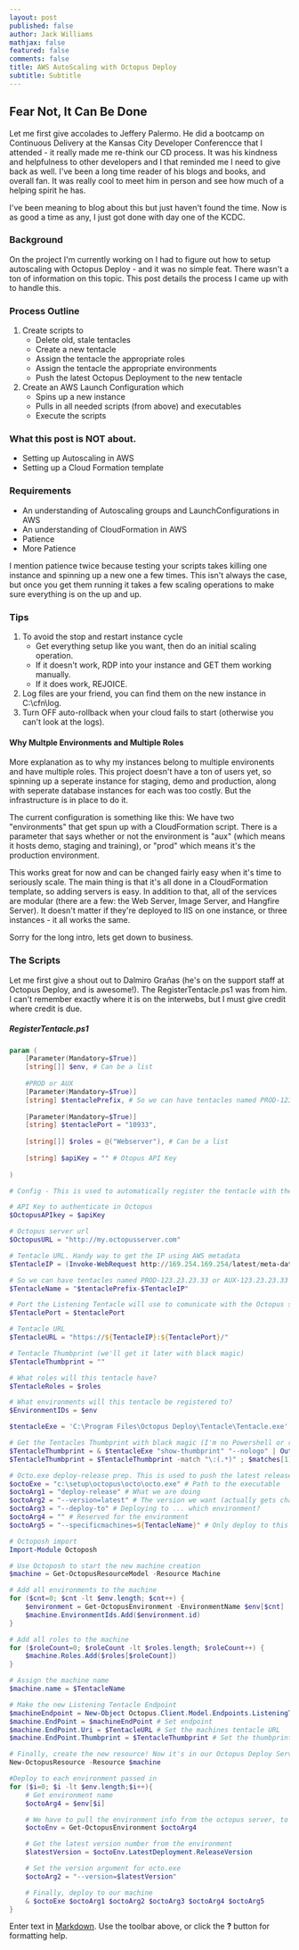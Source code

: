 ```yaml
---
layout: post
published: false
author: Jack Williams
mathjax: false
featured: false
comments: false
title: AWS AutoScaling with Octopus Deploy
subtitle: Subtitle
---
```

## Fear Not, It Can Be Done

Let me first give accolades to Jeffery Palermo. He did a bootcamp on Continuous Delivery at the Kansas City Developer Conferencce that I attended - it really made me re-think our CD process. It was his kindness and helpfulness to other developers and I that reminded me I need to give back as well. I've been a long time reader of his blogs and books, and overall fan. It was really cool to meet him in person and see how much of a helping spirit he has.

I've been meaning to blog about this but just haven't found the time. Now is as good a time as any, I just got done with day one of the KCDC.

### Background

On the project I'm currently working on I had to figure out how to setup autoscaling with Octopus Deploy - and it was no simple feat. There wasn't a ton of information on this topic. This post details the process I came up with to handle this.

### Process Outline

1. Create scripts to
	- Delete old, stale tentacles
    - Create a new tentacle
    - Assign the tentacle the appropriate roles
    - Assign the tentacle the appropriate environments
    - Push the latest Octopus Deployment to the new tentacle
2. Create an AWS Launch Configuration which
	- Spins up a new instance
    - Pulls in all needed scripts (from above) and executables
    - Execute the scripts
    
### What this post is NOT about.

- Setting up Autoscaling in AWS
- Setting up a Cloud Formation template

### Requirements

- An understanding of Autoscaling groups and LaunchConfigurations in AWS
- An understanding of CloudFormation in AWS
- Patience
- More Patience

I mention patience twice because testing your scripts takes killing one instance and spinning up a new one a few times. This isn't always the case, but once you get them running it takes a few scaling operations to make sure everything is on the up and up.

### Tips
1. To avoid the stop and restart instance cycle
	- Get everything setup like you want, then do an initial scaling operation.
    - If it doesn't work, RDP into your instance and GET them working manually.
    - If it does work, REJOICE.
2. Log files are your friend, you can find them on the new instance in C:\cfn\log.
3. Turn OFF auto-rollback when your cloud fails to start (otherwise you can't look at the logs).

#### Why Multple Environments and Multiple Roles
More explanation as to why my instances belong to multiple environents and have multiple roles. This project doesn't have a ton of users yet, so spinning up a seperate instance for staging, demo and production, along with seperate database instances for each was too costly. But the infrastructure is in place to do it.

The current configuration is something like this: We have two "environments" that get spun up with a CloudFormation script. There is a parameter that says whether or not the environment is "aux" (which means it hosts demo, staging and training), or "prod" which means it's the production environment. 

This works great for now and can be changed fairly easy when it's time to seriously scale. The main thing is that it's all done in a CloudFormation template, so adding servers is easy. In addition to that, all of the services are modular (there are a few: the Web Server, Image Server, and Hangfire Server). It doesn't matter if they're deployed to IIS on one instance, or three instances - it all works the same.

Sorry for the long intro, lets get down to business.

### The Scripts

Let me first give a shout out to Dalmiro Grañas (he's on the support staff at Octopus Deploy, and is awesome!). The RegisterTentacle.ps1 was from him. I can't remember exactly where it is on the interwebs, but I must give credit where credit is due.

##### RegisterTentacle.ps1

``` powershell
param (
	[Parameter(Mandatory=$True)]
	[string[]] $env, # Can be a list
	
	#PROD or AUX
	[Parameter(Mandatory=$True)]
	[string] $tentaclePrefix, # So we can have tentacles named PROD-123.23.23.33 or AUX-123.23.23.33
	
	[Parameter(Mandatory=$True)]
	[string] $tentaclePort = "10933",
	
	[string[]] $roles = @("Webserver"), # Can be a list
	
	[string] $apiKey = "" # Otopus API Key
	
)

# Config - This is used to automatically register the tentacle with the octopus server

# API Key to authenticate in Octopus
$OctopusAPIkey = $apiKey

# Octopus server url
$OctopusURL = "http://my.octopusserver.com" 

# Tentacle URL. Handy way to get the IP using AWS metadata
$TentacleIP = (Invoke-WebRequest http://169.254.169.254/latest/meta-data/public-ipv4).Content 

# So we can have tentacles named PROD-123.23.23.33 or AUX-123.23.23.33
$TentacleName = "$tentaclePrefix-$TentacleIP"

# Port the Listening Tentacle will use to comunicate with the Octopus server
$TentaclePort = $tentaclePort

# Tentacle URL
$TentacleURL = "https://${TentacleIP}:${TentaclePort}/"

# Tentacle Thumbprint (we'll get it later with black magic)
$TentacleThumbprint = ""

# What roles will this tentacle have?
$TentacleRoles = $roles 

# What environments will this tentacle be registered to?
$EnvironmentIDs = $env

$tentacleExe = 'C:\Program Files\Octopus Deploy\Tentacle\Tentacle.exe'

# Get the Tentacles Thumbprint with black magic (I'm no Powershell or regex expert, but this works)
$TentacleThumbprint = & $tentacleExe "show-thumbprint" "--nologo" | Out-String
$TentacleThumbprint = $TentacleThumbprint -match "\:(.*)" ; $matches[1].Trim()

# Octo.exe deploy-release prep. This is used to push the latest release to our new tentacle.
$octoExe = "c:\setup\octopus\octo\octo.exe" # Path to the executable
$octoArg1 = "deploy-release" # What we are doing
$octoArg2 = "--version=latest" # The version we want (actually gets changed later)
$octoArg3 = "--deploy-to" # Deploying to ... which environment?
$octoArg4 = "" # Reserved for the environment
$octoArg5 = "--specificmachines=${TentacleName}" # Only deploy to this tentacle

# Octoposh import
Import-Module Octoposh

# Use Octoposh to start the new machine creation
$machine = Get-OctopusResourceModel -Resource Machine

# Add all environments to the machine
for ($cnt=0; $cnt -lt $env.length; $cnt++) {
	$environment = Get-OctopusEnvironment -EnvironmentName $env[$cnt]
	$machine.EnvironmentIds.Add($environment.id)
}

# Add all roles to the machine
for ($roleCount=0; $roleCount -lt $roles.length; $roleCount++) {
	$machine.Roles.Add($roles[$roleCount])
}

# Assign the machine name
$machine.name = $TentacleName

# Make the new Listening Tentacle Endpoint
$machineEndpoint = New-Object Octopus.Client.Model.Endpoints.ListeningTentacleEndpointResource
$machine.EndPoint = $machineEndPoint # Set endpoint
$machine.EndPoint.Uri = $TentacleURL # Set the machines tentacle URL
$machine.EndPoint.Thumbprint = $TentacleThumbprint # Set the thumbprint

# Finally, create the new resource! Now it's in our Octopus Deploy Server
New-OctopusResource -Resource $machine

#Deploy to each environment passed in
for ($i=0; $i -lt $env.length;$i++){
    # Get environment name
	$octoArg4 = $env[$i]

    # We have to pull the environment info from the octopus server, to get the latest release version
    $octoEnv = Get-OctopusEnvironment $octoArg4

    # Get the latest version number from the environment
    $latestVersion = $octoEnv.LatestDeployment.ReleaseVersion

    # Set the version argument for octo.exe
    $octoArg2 = "--version=$latestVersion"

    # Finally, deploy to our machine
	& $octoExe $octoArg1 $octoArg2 $octoArg3 $octoArg4 $octoArg5
}

```




Enter text in [Markdown](http://daringfireball.net/projects/markdown/). Use the toolbar above, or click the **?** button for formatting help.
